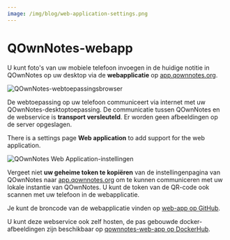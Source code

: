 ```yaml
---
image: /img/blog/web-application-settings.png
---
```


# QOwnNotes-webapp

U kunt foto's van uw mobiele telefoon invoegen in de huidige notitie in QOwnNotes op uw desktop via de **webapplicatie** op [app.qownnotes.org](https://app.qownnotes.org/).

![QOwnNotes-webtoepassingsbrowser](/img/blog/web-application-browser.png "Stuur foto's vanaf uw mobiele telefoon naar QOwnNotes op het bureaublad")

De webtoepassing op uw telefoon communiceert via internet met uw QOwnNotes-desktoptoepassing. De communicatie tussen QOwnNotes en de webservice is **transport versleuteld**. Er worden geen afbeeldingen op de server opgeslagen.

There is a settings page **Web application** to add support for the web application.

![QOwnNotes Web Application-instellingen](/img/blog/web-application-settings.png "Setup communicatie naar webapplicatie")

Vergeet niet **uw geheime token te kopiëren** van de instellingenpagina van QOwnNotes naar [app.qownnotes.org](https://app.qownnotes.org/) om te kunnen communiceren met uw lokale instantie van QOwnNotes. U kunt de token van de QR-code ook scannen met uw telefoon in de webapplicatie.

Je kunt de broncode van de webapplicatie vinden op [web-app op GitHub](https://github.com/qownnotes/web-app).

U kunt deze webservice ook zelf hosten, de pas gebouwde docker-afbeeldingen zijn beschikbaar op [qownnotes-web-app op DockerHub](https://hub.docker.com/repository/docker/pbeke/qownnotes-web-app).
